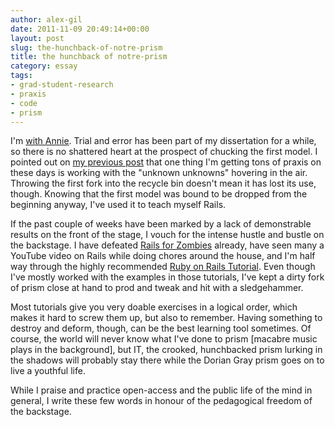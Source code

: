 ```yaml
---
author: alex-gil
date: 2011-11-09 20:49:14+00:00
layout: post
slug: the-hunchback-of-notre-prism
title: the hunchback of notre-prism
category: essay
tags:
- grad-student-research
- praxis
- code
- prism
---
```


I'm [with Annie](https://scholarslab.org/praxis-program/building-prism-the-darker-side-of-the-enlightenment-spectrum/). Trial and error has been part of my dissertation for a while, so there is no shattered heart at the prospect of chucking the first model. I pointed out on [my previous post](https://scholarslab.org/praxis-program/report-from-the-rails-trenches/) that one thing I'm getting tons of praxis on these days is working with the "unknown unknowns" hovering in the air. Throwing the first fork into the recycle bin doesn't mean it has lost its use, though. Knowing that the first model was bound to be dropped from the beginning anyway, I've used it to teach myself Rails.

If the past couple of weeks have been marked by a lack of demonstrable results on the front of the stage, I vouch for the intense hustle and bustle on the backstage. I have defeated [Rails for Zombies](http://railsforzombies.org/) already, have seen many a YouTube video on Rails while doing chores around the house, and I'm half way through the highly recommended [Ruby on Rails Tutorial](http://ruby.railstutorial.org/chapters/rails-flavored-ruby#sec:method_definitions). Even though I've mostly worked with the examples in those tutorials, I've kept a dirty fork of prism close at hand to prod and tweak and hit with a sledgehammer.

Most tutorials give you very doable exercises in a logical order, which makes it hard to screw them up, but also to remember. Having something to destroy and deform, though, can be the best learning tool sometimes. Of course, the world will never know what I've done to prism [macabre music plays in the background], but IT, the crooked, hunchbacked prism lurking in the shadows will probably stay there while the Dorian Gray prism goes on to live a youthful life.

While I praise and practice open-access and the public life of the mind in general, I write these few words in honour of the pedagogical freedom of the backstage.
